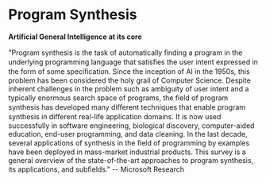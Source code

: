 # Program Synthesis

**Artificial General Intelligence at its core**

"Program synthesis is the task of automatically ﬁnding a program in the underlying programming language that satisﬁes the user intent expressed in the form of some speciﬁcation. Since the inception of AI in the 1950s, this problem has been considered the holy grail of Computer Science. Despite inherent challenges in the problem such as ambiguity of user intent and a typically enormous search space of programs, the ﬁeld of program synthesis has developed many diﬀerent techniques that enable program synthesis in diﬀerent real-life application domains. It is now used successfully in software engineering, biological discovery, computer-aided education, end-user programming, and data cleaning. In the last decade, several applications of synthesis in the ﬁeld of programming by examples have been deployed in mass-market industrial products. This survey is a general overview of the state-of-the-art approaches to program synthesis, its applications, and subﬁelds." -- Microsoft Research

